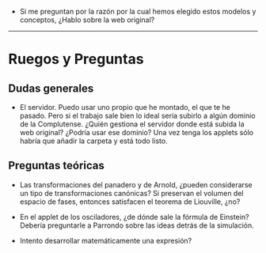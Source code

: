 


- Si me preguntan por la razón por la cual hemos elegido estos modelos y conceptos, ¿Hablo sobre la web original?







































---

# Ruegos y Preguntas

## Dudas generales

- El servidor. Puedo usar uno propio que he montado, el que te he pasado. Pero si el trabajo sale bien lo ideal sería subirlo a algún dominio de la Complutense. ¿Quién gestiona el servidor donde está subida la web original? ¿Podría usar ese dominio? Una vez tenga los applets sólo habría que añadir la carpeta y está todo listo.

## Preguntas teóricas

- Las transformaciones del panadero y de Arnold, ¿pueden considerarse un tipo de transformaciones canónicas? Si preservan el volumen del espacio de fases, entonces satisfacen el teorema de Liouville, ¿no?

- En el applet de los osciladores, ¿de dónde sale la fórmula de Einstein? Debería preguntarle a Parrondo sobre las ideas detrás de la simulación.

- Intento desarrollar matemáticamente una expresión?
